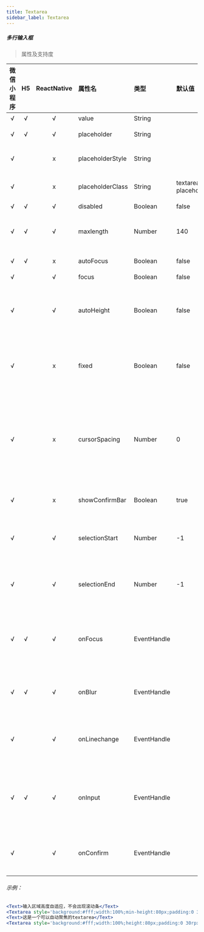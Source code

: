 ```yaml
---
title: Textarea
sidebar_label: Textarea
---
```


##### 多行输入框

> 属性及支持度

| 微信小程序 | H5 | ReactNative| 属性名 | 类型 | 默认值 | 说明 |
| :-: | :-: | :-: | :- | :- | :- | :- |
| √ | √ | √ | value             | String      |  | 输入框的内容         |
| √ | √ | √ | placeholder       | String      |  | 输入框为空时占位符|
| √ |   | x | placeholderStyle | String      |  | 指定 placeholder 的样式  |
| √ |   | x | placeholderClass | String      | textarea-placeholder | 指定 placeholder 的样式类|
| √ | √ | √ | disabled          | Boolean     | false  | 是否禁用          |
| √ | √ | √ | maxlength         | Number      | 140  | 最大输入长度，设置为 -1 的时候不限制最大长度   |
| √ | √ | x | autoFocus        | Boolean     | false  | 自动聚焦，拉起键盘。                           |
| √ |   | √ | focus             | Boolean     | false | 获取焦点   |
| √ |   | √ | autoHeight             | Boolean     | false | 是否自动增高，设置auto-height时，style.height不生效    |
| √ |   | x | fixed             | Boolean     | false | 如果 textarea 是在一个 position:fixed 的区域，需要显示指定属性 fixed 为 true     |
| √ |   | x | cursorSpacing    | Number      | 0 | 指定光标与键盘的距离，单位 px 。取 textarea 距离底部的距离和 cursor-spacing 指定的距离的最小值作为光标与键盘的距离 |
| √ |   | x| showConfirmBar  | Boolean     | true | 是否显示键盘上方带有”完成“按钮那一栏   |
| √ |   | √ | selectionStart   | Number      | -1 | 光标起始位置，自动聚集时有效，需与 selection-end 搭配使用   |
| √ |   | √ | selectionEnd     | Number      | -1 | 光标结束位置，自动聚集时有效，需与 selectionStart 搭配使用|
| √ | √ | √ | onFocus         | EventHandle |  | event.detail = { value, height }，height 为键盘高度，在基础库 1.9.90 起支持  |
| √ | √ | √ | onBlur          | EventHandle |  | 输入框失去焦点时触发， event.detail = {value, cursor}|
| √ |   | √ | onLinechange    | EventHandle |  | 输入框行数变化时调用，  event.detail = {height: 0, heightRpx: 0, lineCount: 0} |
| √ | √ | √ | onInput         | EventHandle |  | 当键盘输入时，触发 input 事件， bindinput 处理函数的返回值并不会反映到 textarea 上 |
| √ |   | √ | onConfirm       | EventHandle |  | 点击完成时， 触发 confirm 事件， event.detail = {value: value}|

###### 示例：
```jsx
<Text>输入区域高度自适应，不会出现滚动条</Text>
<Textarea style='background:#fff;width:100%;min-height:80px;padding:0 30rpx;' autoHeight/>
<Text>这是一个可以自动聚焦的textarea</Text>
<Textarea style='background:#fff;width:100%;height:80px;padding:0 30rpx;' autoFocus/>
```
